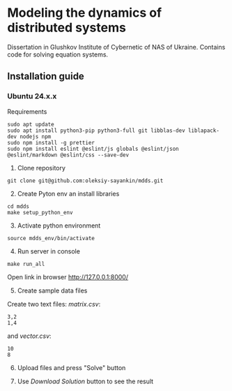 # Modeling the dynamics of distributed systems

Dissertation in Glushkov Institute of Cybernetic of NAS of Ukraine. Contains code for solving equation systems.

## Installation guide

### Ubuntu 24.x.x

Requirements

```
sudo apt update
sudo apt install python3-pip python3-full git libblas-dev liblapack-dev nodejs npm
sudo npm install -g prettier
sudo npm install eslint @eslint/js globals @eslint/json @eslint/markdown @eslint/css --save-dev
```

1. Clone repository

```
git clone git@github.com:oleksiy-sayankin/mdds.git
```

2. Create Pyton env an install libraries

```
cd mdds
make setup_python_env
```

3. Activate python environment
```
source mdds_env/bin/activate
```

4. Run server in console

```
make run_all
```

Open link in browser http://127.0.0.1:8000/

5. Create sample data files

Create two text files: _matrix.csv_:

```
3,2
1,4
```

and _vector.csv_:

``` 
10
8
```

6. Upload files and press "Solve" button

7. Use _Download Solution_ button to see the result